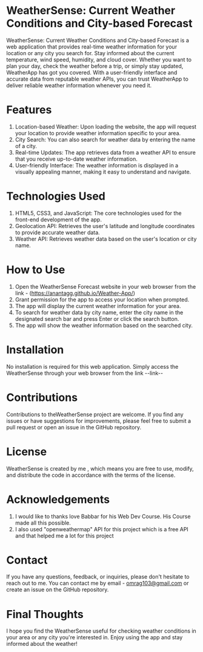 # WeatherSense: Current Weather Conditions and City-based Forecast

WeatherSense: Current Weather Conditions and City-based Forecast is a web application that provides real-time weather information for your location or any city you search for. 
Stay informed about the current temperature, wind speed, humidity, and cloud cover. 
Whether you want to plan your day, check the weather before a trip, or simply stay updated, WeatherApp has got you covered. 
With a user-friendly interface and accurate data from reputable weather APIs, you can trust WeatherApp to deliver reliable weather information whenever you need it.

# Features

1. Location-based Weather: Upon loading the website, the app will request your location to provide weather information specific to your area.
2. City Search: You can also search for weather data by entering the name of a city.
3. Real-time Updates: The app retrieves data from a weather API to ensure that you receive up-to-date weather information.
4. User-friendly Interface: The weather information is displayed in a visually appealing manner, making it easy to understand and navigate.

# Technologies Used

1. HTML5, CSS3, and JavaScript: The core technologies used for the front-end development of the app.
2. Geolocation API: Retrieves the user's latitude and longitude coordinates to provide accurate weather data.
3. Weather API: Retrieves weather data based on the user's location or city name.

# How to Use

1. Open the WeatherSense Forecast website in your web browser from the link - (https://anantagg.github.io/Weather-App/)
2. Grant permission for the app to access your location when prompted.
3. The app will display the current weather information for your area.
4. To search for weather data by city name, enter the city name in the designated search bar and press Enter or click the search button.
5. The app will show the weather information based on the searched city.

# Installation

No installation is required for this web application. Simply access the WeatherSense through your web browser from the link --link--

# Contributions

Contributions to theWeatherSense project are welcome. If you find any issues or have suggestions for improvements, please feel free to submit a pull request 
or open an issue in the GitHub repository.

# License

WeatherSense is created by me , which means you are free to use, modify, and distribute the code in accordance with the terms of the license.

# Acknowledgements

1. I would like to thanks love Babbar for his Web Dev Course. His Course made all this possible.
2. I also used "openweathermap" API for this project which is a free API and that helped me a lot for this project

# Contact

If you have any questions, feedback, or inquiries, please don't hesitate to reach out to me. You can contact me by email - omrag103@gmail.com 
or create an issue on the GitHub repository.

# Final Thoughts

I hope you find the WeatherSense useful for checking weather conditions in your area or any city you're interested in. 
Enjoy using the app and stay informed about the weather!

